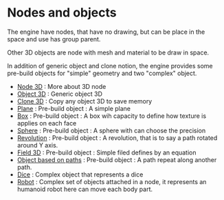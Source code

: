 # Nodes and objects

The engine have nodes, that have no drawing, but can be place in the space and use has group parent.

Other 3D objects are node with mesh and material to be draw in space.

In addition of generic object and clone notion, the engine provides some pre-build objects for "simple"
geometry and two "complex" object.

* [Node 3D](geometry/Node3D.md) : More about 3D node
* [Object 3D](geometry/Object3D.md) : Generic object 3D
* [Clone 3D](geometry/Clone3D.md) : Copy any object 3D to save memory
* [Plane](geometry/Plane.md) : Pre-build object : A simple plane
* [Box](geometry/Box.md) : Pre-build object : A box wih capacity to define how texture is applies on each face
* [Sphere](geometry/Sphere.md) : Pre-build object : A sphere with can choose the precision
* [Revolution](geometry/Revolution.md) : Pre-build object : A revolution, that is to say a path rotated around Y axis.
* [Field 3D](geometry/Field3D.md) : Pre-build object : Simple filed defines by an equation
* [Object based on paths](geometry/ObjectPath.md) : Pre-build object : A path repeat along another path.
* [Dice](geometry/Dice.md) : Complex object that represents a dice
* [Robot](geometry/Robot.md) : Complex set of objects attached in a node, it represents an humanoid robot here can move each body part.

